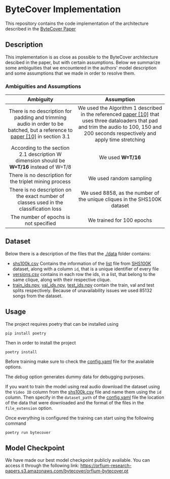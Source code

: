 # ByteCover Implementation

This repository contains the code implementation of the architecture described in the [ByteCover Paper](https://arxiv.org/pdf/2010.14022v2.pdf)

## Description
This implementation is as close as possible to the ByteCover architecture descibed in the paper, but with certain assumptions. Below we summarize some ambiguities that we encountered in the authors' model description and some assumptions that we made in order to resolve them.

### Ambiguities and Assumptions
| Ambiguity | Assumption |
| :-------: | :--------: |
| There is no description for padding and trimming audio in order to be batched, but a reference to [paper [10]](https://arxiv.org/pdf/1911.00334.pdf) in section 3.1 | We used the Algorithm 1 described in the referenced [paper [10]](https://arxiv.org/pdf/1911.00334.pdf) that uses three dataloaders that pad and trim the audio to 100, 150 and 200 seconds respectively and apply time stretching |
| According to the section 2.1 description W dimension should be **W=T/16** instead of W=T/8 | We used **W=T/16** |
| There is no description for the triplet mining process | We used random sampling |
| There is no description on the exact number of classes used in the classification loss | We used 8858, as the number of the unique cliques in the SHS100K dataset
| The number of epochs is not specified | We trained for 100 epochs |

## Dataset
Below there is a description of the files that the [./data](./data/) folder contains:
* [shs100k.csv](./data/interim/shs100k.csv) Contains the information of the [list](https://github.com/NovaFrost/SHS100K/blob/master/list) file from [SHS100K](https://github.com/NovaFrost/SHS100K) dataset, along with a column `id`, that is a unique identifier of every file
* [versions.csv](./data/interim/versions.csv) contains in each row the ids, in a list, that belong to the same clique, along with their respective clique.
* [train_ids.npy](./data/splits/train_ids.npy), [val_ids.npy](./data/splits/val_ids.npy), [test_ids.npy](./data/splits/test_ids.npy) contain the train, val and test splits respectively. Because of unavailability issues we used 85132 songs from the dataset.

## Usage
The project requires poetry that can be installed using
```
pip install poetry
```
Then in order to install the project
```
poetry install
```
Before training make sure to check the [config.yaml](./config/config.yaml) file for the available options.

The *debug* option generates dummy data for debugging purposes.

If you want to train the model using real audio download the dataset using the `Video ID` column from the [shs100k.csv](./data/interim/shs100k.csv) file and name them using the `id` column. Then specify in the `dataset_path` of the [config.yaml](./config/config.yaml) file the location of the data that were downloaded and the format of the files in the `file_extension` option.

Once everything is configured the training can start using the following command
```
poetry run bytecover
```

## Model Checkpoint
We have made our best model checkpoint publicly available. You can access it through the following link:
https://orfium-research-papers.s3.amazonaws.com/bytecover/orfium-bytecover.pt
